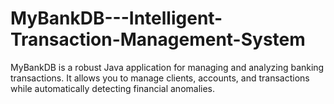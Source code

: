 # MyBankDB---Intelligent-Transaction-Management-System
MyBankDB is a robust Java application for managing and analyzing banking transactions. It allows you to manage clients, accounts, and transactions while automatically detecting financial anomalies.
